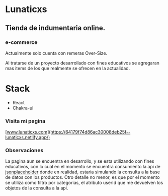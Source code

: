 # Lunaticxs
## Tienda de indumentaria online.
### e-commerce

Actualmente solo cuenta con remeras Over-Size. 

Al tratarse de un proyecto desarrollado con fines educativos se agregaran mas items de los que realmente se ofrecen en la actualidad.

# Stack
* React
* Chakra-ui

### Visita mi pagina
[www.lunaticxs.com](https://64179f74d86ac30008deb25f--lunaticxs.netlify.app/)

### Observaciones

La pagina aun se encuentra en desarrollo, y se esta utilizando con fines educativos, con lo cual en el momento se encuentra consumiento la api de [jsonplaceholder](https://jsonplaceholder.typicode.com/) donde en realidad, estaria simulando la consulta a la base de datos con los productos.
Otro detalle no menor, es que por el momento se utiliza como filtro por categorias, el atributo userId que me devuelven los objetos de la consulta a la api.

